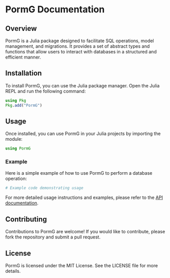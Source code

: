 # PormG Documentation

## Overview

PormG is a Julia package designed to facilitate SQL operations, model management, and migrations. It provides a set of abstract types and functions that allow users to interact with databases in a structured and efficient manner.

## Installation

To install PormG, you can use the Julia package manager. Open the Julia REPL and run the following command:

```julia
using Pkg
Pkg.add("PormG")
```

## Usage

Once installed, you can use PormG in your Julia projects by importing the module:

```julia
using PormG
```

### Example

Here is a simple example of how to use PormG to perform a database operation:

```julia
# Example code demonstrating usage
```

For more detailed usage instructions and examples, please refer to the [API documentation](api.md).

## Contributing

Contributions to PormG are welcome! If you would like to contribute, please fork the repository and submit a pull request.

## License

PormG is licensed under the MIT License. See the LICENSE file for more details.